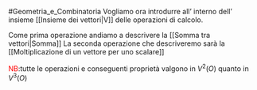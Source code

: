 #Geometria_e_Combinatoria 
Vogliamo ora introdurre all’ interno dell’ insieme [[Insieme dei vettori|V]]  delle operazioni di calcolo.

Come prima operazione andiamo a descrivere la [[Somma tra vettori|Somma]]
La seconda operazione che descriveremo sarà la [[Moltiplicazione di un vettore per uno scalare]]

<font color="#ff0000">NB</font>:tutte le operazioni e conseguenti proprietà valgono in $V^2(O)$ quanto in $V^3(O)$
